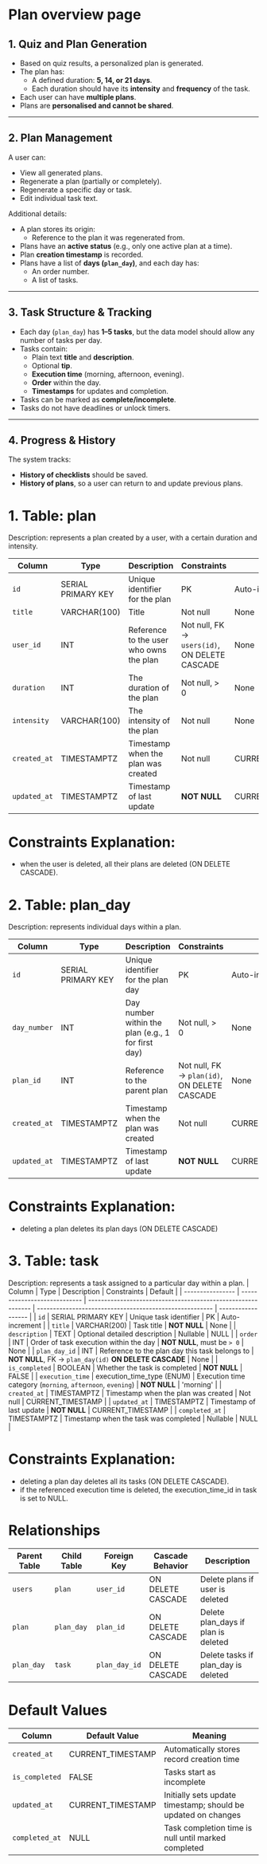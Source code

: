 # Plan overview page

## 1. Quiz and Plan Generation

- Based on quiz results, a personalized plan is generated.
- The plan has:
  - A defined duration: **5, 14, or 21 days**.
  - Each duration should have its **intensity** and **frequency** of the task.
- Each user can have **multiple plans**.
- Plans are **personalised and cannot be shared**.

---

## 2. Plan Management

A user can:

- View all generated plans.
- Regenerate a plan (partially or completely).
- Regenerate a specific day or task.
- Edit individual task text.

Additional details:

- A plan stores its origin:
  - Reference to the plan it was regenerated from.
- Plans have an **active status** (e.g., only one active plan at a time).
- Plan **creation timestamp** is recorded.
- Plans have a list of **days (`plan_day`)**, and each day has:
  - An order number.
  - A list of tasks.

---

## 3. Task Structure & Tracking

- Each day (`plan_day`) has **1–5 tasks**, but the data model should allow any number of tasks per day.
- Tasks contain:
  - Plain text **title** and **description**.
  - Optional **tip**.
  - **Execution time** (morning, afternoon, evening).
  - **Order** within the day.
  - **Timestamps** for updates and completion.
- Tasks can be marked as **complete/incomplete**.
- Tasks do not have deadlines or unlock timers.

---

## 4. Progress & History

The system tracks:

- **History of checklists** should be saved.
- **History of plans**, so a user can return to and update previous plans.

# 1. Table: plan

Description: represents a plan created by a user, with a certain duration and intensity.

| Column           | Type               | Description                                              | Constraints                                       | Default           |
| ---------------- | ------------------ | -------------------------------------------------------- | ------------------------------------------------- | ----------------- |
| `id`             | SERIAL PRIMARY KEY | Unique identifier for the plan                           | PK                                                | Auto-increment    |
| `title`          | VARCHAR(100)       | Title                                                    | Not null                                          | None              |
| `user_id`        | INT                | Reference to the user who owns the plan                  | Not null, FK → `users(id)`, ON DELETE CASCADE     | None              |
| `duration`    | INT               | The duration of the plan                    | Not null, > 0 | None              |
| `intensity`    | VARCHAR(100)                | The intensity of the plan                    | Not null | None              |
| `created_at`     | TIMESTAMPTZ        | Timestamp when the plan was created                      | Not null                                          | CURRENT_TIMESTAMP |
| `updated_at`     | TIMESTAMPTZ                  | Timestamp of last update                                     | **NOT NULL**                                            | CURRENT\_TIMESTAMP |

# Constraints Explanation:

- when the user is deleted, all their plans are deleted (ON DELETE CASCADE).

# 2. Table: plan_day

Description: represents individual days within a plan.

| Column           | Type               | Description                                           | Constraints                                  | Default        |
| ---------------- | ------------------ | ----------------------------------------------------- | -------------------------------------------- | -------------- |
| `id`             | SERIAL PRIMARY KEY | Unique identifier for the plan day                    | PK                                           | Auto-increment |
| `day_number`     | INT                | Day number within the plan (e.g., 1 for first day)    | Not null, > 0                                | None           |
| `plan_id`        | INT                | Reference to the parent plan                          | Not null, FK → `plan(id)`, ON DELETE CASCADE | None           |
| `created_at`     | TIMESTAMPTZ        | Timestamp when the plan was created                      | Not null                                          | CURRENT_TIMESTAMP |
| `updated_at`     | TIMESTAMPTZ                  | Timestamp of last update                                     | **NOT NULL**                                            | CURRENT\_TIMESTAMP |

# Constraints Explanation:

- deleting a plan deletes its plan days (ON DELETE CASCADE)

# 3. Table: task

Description: represents a task assigned to a particular day within a plan.
| Column           | Type                         | Description                                                  | Constraints                                             | Default            |
| ---------------- | ---------------------------- | ------------------------------------------------------------ | ------------------------------------------------------- | ------------------ |
| `id`             | SERIAL PRIMARY KEY           | Unique task identifier                                       | PK                                                      | Auto-increment     |
| `title`          | VARCHAR(200)                 | Task title                                                   | **NOT NULL**                                            | None               |
| `description`    | TEXT                         | Optional detailed description                                | Nullable                                                | NULL               |
| `order`          | INT                          | Order of task execution within the day                       | **NOT NULL**, must be `> 0`                            | None               |
| `plan_day_id`    | INT                          | Reference to the plan day this task belongs to               | **NOT NULL**, FK → `plan_day(id)` **ON DELETE CASCADE** | None               |
| `is_completed`   | BOOLEAN                      | Whether the task is completed                                | **NOT NULL**                                            | FALSE              |
| `execution_time` | execution\_time\_type (ENUM) | Execution time category (`morning`, `afternoon`, `evening`)  | **NOT NULL**                                            | 'morning'               |
| `created_at`     | TIMESTAMPTZ        | Timestamp when the plan was created                      | Not null                                          | CURRENT_TIMESTAMP |
| `updated_at`     | TIMESTAMPTZ                  | Timestamp of last update                                     | **NOT NULL**                                            | CURRENT\_TIMESTAMP |
| `completed_at`   | TIMESTAMPTZ                  | Timestamp when the task was completed                        | Nullable                                                | NULL               |

# Constraints Explanation:

- deleting a plan day deletes all its tasks (ON DELETE CASCADE).
- if the referenced execution time is deleted, the execution_time_id in task is set to NULL.

# Relationships

| Parent Table     | Child Table | Foreign Key         | Cascade Behavior   | Description                              |
| ---------------- | ----------- | ------------------- | ------------------ | ---------------------------------------- |
| `users`          | `plan`      | `user_id`           | ON DELETE CASCADE  | Delete plans if user is deleted          |
| `plan`           | `plan_day`  | `plan_id`           | ON DELETE CASCADE  | Delete plan_days if plan is deleted      |
| `plan_day`       | `task`      | `plan_day_id`       | ON DELETE CASCADE  | Delete tasks if plan_day is deleted      |

# Default Values

| Column           | Default Value     | Meaning                                                       |
| ---------------- | ----------------- | ------------------------------------------------------------- |
| `created_at`     | CURRENT_TIMESTAMP | Automatically stores record creation time                     |
| `is_completed`   | FALSE             | Tasks start as incomplete                                     |
| `updated_at`     | CURRENT_TIMESTAMP | Initially sets update timestamp; should be updated on changes |
| `completed_at`   | NULL              | Task completion time is null until marked completed           |
